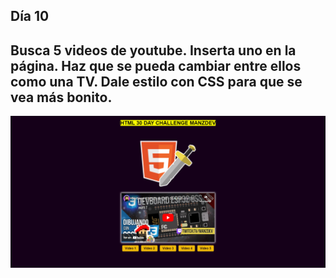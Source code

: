 ## Día 10
## Busca 5 videos de youtube. Inserta uno en la página. Haz que se pueda cambiar entre ellos como una TV. Dale estilo con CSS para que se vea más bonito.

![alt text](reto10.png)